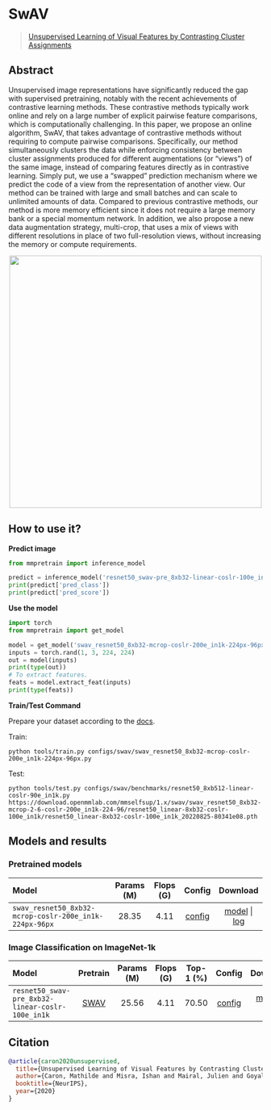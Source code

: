 # SwAV

> [Unsupervised Learning of Visual Features by Contrasting Cluster Assignments](https://arxiv.org/abs/2006.09882)

<!-- [ALGORITHM] -->

## Abstract

Unsupervised image representations have significantly reduced the gap with supervised pretraining, notably with the recent achievements of contrastive learning methods. These contrastive methods typically work online and rely on a large number of explicit pairwise feature comparisons, which is computationally challenging. In this paper, we propose an online algorithm, SwAV, that takes advantage of contrastive methods without requiring to compute pairwise comparisons. Specifically, our method simultaneously clusters the data while enforcing consistency between cluster assignments produced for different augmentations (or “views”) of the same image, instead of comparing features directly as in contrastive learning. Simply put, we use a “swapped” prediction mechanism where we predict the code of a view from the representation of another view. Our method can be trained with large and small batches and can scale to unlimited amounts of data. Compared to previous contrastive methods, our method is more memory efficient since it does not require a large memory bank or a special momentum network. In addition, we also propose a new data augmentation strategy, multi-crop, that uses a mix of views with different resolutions in place of two full-resolution views, without increasing the memory or compute requirements.

<div align=center>
<img  src="https://user-images.githubusercontent.com/36138628/149724517-9f1e7bdf-04c7-43e3-92f4-2b8fc1399123.png" width="500" />
</div>

## How to use it?

<!-- [TABS-BEGIN] -->

**Predict image**

```python
from mmpretrain import inference_model

predict = inference_model('resnet50_swav-pre_8xb32-linear-coslr-100e_in1k', 'demo/bird.JPEG')
print(predict['pred_class'])
print(predict['pred_score'])
```

**Use the model**

```python
import torch
from mmpretrain import get_model

model = get_model('swav_resnet50_8xb32-mcrop-coslr-200e_in1k-224px-96px', pretrained=True)
inputs = torch.rand(1, 3, 224, 224)
out = model(inputs)
print(type(out))
# To extract features.
feats = model.extract_feat(inputs)
print(type(feats))
```

**Train/Test Command**

Prepare your dataset according to the [docs](https://mmpretrain.readthedocs.io/en/main/user_guides/dataset_prepare.html#prepare-dataset).

Train:

```shell
python tools/train.py configs/swav/swav_resnet50_8xb32-mcrop-coslr-200e_in1k-224px-96px.py
```

Test:

```shell
python tools/test.py configs/swav/benchmarks/resnet50_8xb512-linear-coslr-90e_in1k.py https://download.openmmlab.com/mmselfsup/1.x/swav/swav_resnet50_8xb32-mcrop-2-6-coslr-200e_in1k-224-96/resnet50_linear-8xb32-coslr-100e_in1k/resnet50_linear-8xb32-coslr-100e_in1k_20220825-80341e08.pth
```

<!-- [TABS-END] -->

## Models and results

### Pretrained models

| Model                                                  | Params (M) | Flops (G) |                              Config                               |                                                                                                                                                                                        Download                                                                                                                                                                                         |
| :----------------------------------------------------- | :--------: | :-------: | :---------------------------------------------------------------: | :-------------------------------------------------------------------------------------------------------------------------------------------------------------------------------------------------------------------------------------------------------------------------------------------------------------------------------------------------------------------------------------: |
| `swav_resnet50_8xb32-mcrop-coslr-200e_in1k-224px-96px` |   28.35    |   4.11    | [config](swav_resnet50_8xb32-mcrop-coslr-200e_in1k-224px-96px.py) | [model](https://download.openmmlab.com/mmselfsup/1.x/swav/swav_resnet50_8xb32-mcrop-2-6-coslr-200e_in1k-224-96/swav_resnet50_8xb32-mcrop-2-6-coslr-200e_in1k-224-96_20220825-5b3fc7fc.pth) \| [log](https://download.openmmlab.com/mmselfsup/1.x/swav/swav_resnet50_8xb32-mcrop-2-6-coslr-200e_in1k-224-96/swav_resnet50_8xb32-mcrop-2-6-coslr-200e_in1k-224-96_20220825-5b3fc7fc.json) |

### Image Classification on ImageNet-1k

| Model                                            |                                                                                         Pretrain                                                                                          | Params (M) | Flops (G) | Top-1 (%) |                            Config                             |                                                                                                                                                                                                               Download                                                                                                                                                                                                                |
| :----------------------------------------------- | :---------------------------------------------------------------------------------------------------------------------------------------------------------------------------------------: | :--------: | :-------: | :-------: | :-----------------------------------------------------------: | :-----------------------------------------------------------------------------------------------------------------------------------------------------------------------------------------------------------------------------------------------------------------------------------------------------------------------------------------------------------------------------------------------------------------------------------: |
| `resnet50_swav-pre_8xb32-linear-coslr-100e_in1k` | [SWAV](https://download.openmmlab.com/mmselfsup/1.x/swav/swav_resnet50_8xb32-mcrop-2-6-coslr-200e_in1k-224-96/swav_resnet50_8xb32-mcrop-2-6-coslr-200e_in1k-224-96_20220825-5b3fc7fc.pth) |   25.56    |   4.11    |   70.50   | [config](benchmarks/resnet50_8xb512-linear-coslr-90e_in1k.py) | [model](https://download.openmmlab.com/mmselfsup/1.x/swav/swav_resnet50_8xb32-mcrop-2-6-coslr-200e_in1k-224-96/resnet50_linear-8xb32-coslr-100e_in1k/resnet50_linear-8xb32-coslr-100e_in1k_20220825-80341e08.pth) \| [log](https://download.openmmlab.com/mmselfsup/1.x/swav/swav_resnet50_8xb32-mcrop-2-6-coslr-200e_in1k-224-96/resnet50_linear-8xb32-coslr-100e_in1k/resnet50_linear-8xb32-coslr-100e_in1k_20220825-80341e08.json) |

## Citation

```bibtex
@article{caron2020unsupervised,
  title={Unsupervised Learning of Visual Features by Contrasting Cluster Assignments},
  author={Caron, Mathilde and Misra, Ishan and Mairal, Julien and Goyal, Priya and Bojanowski, Piotr and Joulin, Armand},
  booktitle={NeurIPS},
  year={2020}
}
```
